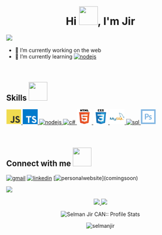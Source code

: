 <h1 align="center">Hi <img src="https://raw.githubusercontent.com/MartinHeinz/MartinHeinz/master/wave.gif" width="50px" height="50px">, I'm Jir </h1>
<a align="center" href="https://github.com/DenverCoder1/readme-typing-svg"><img  src="https://readme-typing-svg.herokuapp.com?lines=Backend+Developer+at+Pixa+Software;NodeJs,TypeScript,ASP.NET+MVC,MSSql,MySql;Algorithms%20|%20OOP%20;Always%20learning%20new%20things&center=true&width=500&height=50&color=green&"></a>

- 🔭 I’m currently working on the web
- 🌱 I’m currently learning <a href="https://nestjs.com/" target="_blank" rel="noreferrer"> 
<img src="https://docs.nestjs.com/assets/logo-small.svg" alt="nodejs" width="25" height="25"/> </a>
<br>
<h2> Skills <img src = "https://media2.giphy.com/media/QssGEmpkyEOhBCb7e1/giphy.gif?cid=ecf05e47a0n3gi1bfqntqmob8g9aid1oyj2wr3ds3mg700bl&rid=giphy.gif" width="50px" height="50px"> </h2>
<p align="left">
<a href="https://developer.mozilla.org/en-US/docs/Web/JavaScript" target="_blank" rel="noreferrer"> 
<img src="https://raw.githubusercontent.com/devicons/devicon/master/icons/javascript/javascript-original.svg" alt="javascript" width="40" height="40"/> </a>
<a href="https://www.typescriptlang.org/" target="_blank" rel="noreferrer"> 
<img src="https://raw.githubusercontent.com/github/explore/80688e429a7d4ef2fca1e82350fe8e3517d3494d/topics/typescript/typescript.png" alt=".net" width="40" height="40"/>
</a>
<a href="https://nodejs.org/" target="_blank" rel="noreferrer">
<img src="https://avatars.githubusercontent.com/u/9950313?s=200&v=4" alt="nodejs" width="40" height="40"/>
</a>
<a href="https://docs.microsoft.com/tr-tr/dotnet/csharp/" target="_blank" rel="noreferrer"> 
<img src="https://global-uploads.webflow.com/6097e0eca1e875de53031ff6/61bb05edca00197f2e7a19cf_Csharp_Logo.png" alt="c#" width="40" height="40"/>
</a> 
<a href="https://www.w3.org/html/" target="_blank" rel="noreferrer"> 
<img src="https://raw.githubusercontent.com/devicons/devicon/master/icons/html5/html5-original-wordmark.svg" alt="html5" width="40" height="40"/> 
</a>
<a href="https://www.w3schools.com/css/" target="_blank" rel="noreferrer"> 
<img src="https://raw.githubusercontent.com/devicons/devicon/master/icons/css3/css3-original-wordmark.svg" alt="css3" width="40" height="40"/> 
</a>
<a href="https://www.mysql.com/" target="_blank" rel="noreferrer">
<img src="https://raw.githubusercontent.com/devicons/devicon/master/icons/mysql/mysql-original-wordmark.svg" alt="mysql" width="40" height="40"/>
</a>
<a href="https://www.microsoft.com/tr-tr/sql-server/sql-server-2019/" target="_blank" rel="noreferrer"> 
<img src="https://cdn.hosting.com.tr/hosting/img/svg/windows/sqlserver.svg" alt="sql" width="40" height="40"/>
</a>
<a href="https://www.adobe.com/tr/products/photoshop.html?skwcid=AL!3085!3!474170962009!e!!g!!photoshop&mv=search&sdid=LZ32SYVR&ef_id=CjwKCAiAx8KQBhAGEiwAD3EiP6qvENj2MDq3IMz5aQexyTM8Uushro4jCryAvVibMLm177qIa4kuQxoCIVIQAvD_BwE:G:s&s_kwcid=AL!3085!3!474170962009!e!!g!!photoshop!1448694214!55308397806&gclid=CjwKCAiAx8KQBhAGEiwAD3EiP6qvENj2MDq3IMz5aQexyTM8Uushro4jCryAvVibMLm177qIa4kuQxoCIVIQAvD_BwE" target="_blank" rel="noreferrer"> 
<img src="https://raw.githubusercontent.com/devicons/devicon/master/icons/photoshop/photoshop-line.svg" alt="photoshop" width="40" height="40"/> 
</a>
</p>
<br>


<h2> Connect with me <img src='https://raw.githubusercontent.com/ShahriarShafin/ShahriarShafin/main/Assets/handshake.gif' width="50px" height="50px"> </h2>

   [![gmail](https://img.shields.io/badge/Gmail-D14836?style=for-the-badge&logo=gmail&logoColor=white)](mailto:cselmanjir@gmail.com) [![linkedin](https://img.shields.io/badge/LinkedIn-0077B5?style=for-the-badge&logo=linkedin&logoColor=white)](https://www.linkedin.com/in/selmanjir//) [![personalwebsite](https://img.shields.io/badge/personal_website_(coming_soon)-000000?style=for-the-badge&logo=About.me&logoColor=white)](comingsoon)

<a href="https://www.youtube.com/watch?v=dQw4w9WgXcQ"><img src="https://user-images.githubusercontent.com/73097560/115834477-dbab4500-a447-11eb-908a-139a6edaec5c.gif"></a>

<p align="center">
    <a href="https://github.com/selmanjir">
      <img height="180em" src="https://github-readme-stats-eight-theta.vercel.app/api?username=selmanjir&show_icons=true&theme=algolia&include_all_commits=true&count_private=true"/>
      <img height="180em" src="https://github-readme-stats-eight-theta.vercel.app/api/top-langs/?username=selmanjir&layout=compact&langs_count=8&theme=algolia"/>
    </a>
    </p>

<p align="center" >
    <img height="180em"  src="http://github-readme-streak-stats.herokuapp.com?user=selmanjir&theme=algolia&date_format=%5BY%20%5DM%20j&background=193549" alt="Selman Jir CAN:: Profile Stats" />
</p>

<p align="center"> <img src="https://komarev.com/ghpvc/?username=selmanjir&label=Profile%20views&color=0e75b6&style=flat" alt="selmanjir" /> </p>
